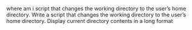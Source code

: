 where am i
script that changes the working directory to the user’s home directory.
Write a script that changes the working directory to the user’s home directory.
Display current directory contents in a long format
